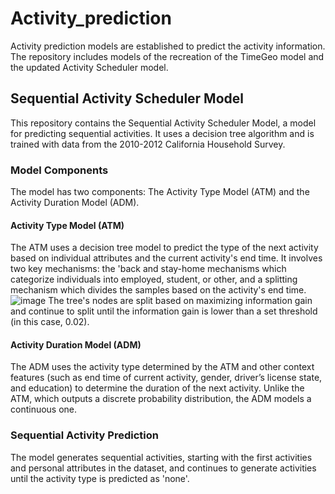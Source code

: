 # Activity_prediction
Activity prediction models are established to predict the activity information. The repository includes models of the recreation of the TimeGeo model and the updated Activity Scheduler model.

## Sequential Activity Scheduler Model

This repository contains the Sequential Activity Scheduler Model, a model for predicting sequential activities. It uses a decision tree algorithm and is trained with data from the 2010-2012 California Household Survey. 

### Model Components

The model has two components: The Activity Type Model (ATM) and the Activity Duration Model (ADM). 

#### Activity Type Model (ATM)
The ATM uses a decision tree model to predict the type of the next activity based on individual attributes and the current activity's end time. It involves two key mechanisms: the 'back and stay-home mechanisms which categorize individuals into employed, student, or other, and a splitting mechanism which divides the samples based on the activity's end time. 
![image](https://github.com/Chenchen0407/Activity_prediction/assets/117785853/3dd20890-cdd3-48b2-8e20-596d39fc95a0)
The tree's nodes are split based on maximizing information gain and continue to split until the information gain is lower than a set threshold (in this case, 0.02). 

#### Activity Duration Model (ADM)
The ADM uses the activity type determined by the ATM and other context features (such as end time of current activity, gender, driver’s license state, and education) to determine the duration of the next activity. Unlike the ATM, which outputs a discrete probability distribution, the ADM models a continuous one. 

### Sequential Activity Prediction
The model generates sequential activities, starting with the first activities and personal attributes in the dataset, and continues to generate activities until the activity type is predicted as 'none'. 

